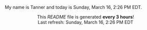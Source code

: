 My name is Tanner and today is Sunday, March 16, 2:26 PM EDT.

<p align="center">This <i>README</i> file is generated <b>every 3 hours</b>!</br>Last refresh: Sunday, March 16, 2:26 PM EDT<br /></p>
